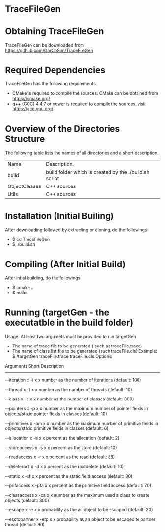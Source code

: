 # TraceFileGen

# Obtaining TraceFileGen
TraceFileGen can be downloaded from https://github.com/GarCoSim/TraceFileGen

# Required Dependencies
  TraceFileGen has the following requirements
  * CMake is required to compile the sources. CMake can be obtained from https://cmake.org/
  * g++ (GCC) 4.4.7 or newer is required to compile the sources, visit https://gcc.gnu.org/

# Overview of the Directories Structure
  The following table lists the names of all directories and a short description.
  <table>
  <tbody>
    <tr>
      <td>
      <div>Name</div>
      </td>
      <td>
      Description.
      </td>
      </tr>
    <tr>
      <td>
      <div>build</div>
      </td>
      <td>
      build folder which is created by the ./build.sh script 
      </td>
      </tr>
    <tr>
      <td>
      <div>ObjectClasses</div>
      </td>
      <td>
      C++ sources
      </td>
      </tr>
    <tr>
      <td>
      <div>Utils</div>
      </td>
      <td>
       C++ sources 
      </td>
      </tr>
  </tbody>
  </table>
  
# Installation (Initial Builing)
  After downloading followed by extracting or cloning, do the followings
  * $ cd TraceFileGen
  * $ ./build.sh

# Compiling (After Initial Build)
  After intial building, do the followings
  * $ cmake ..
  * $ make
  
# Running (targetGen - the executatble in the build folder)
Usage: At least two argumets must be provided to run targetGen
* The name of trace file to be generated ( such as traceFile.trace)
* The name of class list file to be generated (such traceFile.cls)
Example: $./targetGen traceFile.trace traceFile.cls
Options:

Arguments		Short	Description

  ----------------------------------------
  
  --iteration x	  	-i x	x number as the number of iterations (default: 100)
  
  --thread x		-t x	x number as the number of threads (default: 10)
  
  --class x			-c x	x number as the number of classes (default: 300)
  
  --pointers x		-p x	x number as the maximum number of pointer fields in objects/static pointer fields in classes (default: 10)
  
  --primitives x	-pm x	x number as the maximum number of primitive fields in objects/static primitive fields in classes (default: 6)
  
  --allocation x	-a x	x percent as the allocation (default: 2)
  
  --storeaccess x	-s x	x percent as the store (default: 10)
  
  --readaccess x	-r x	x percent as the read (default: 88)
  
  --deleteroot x	-d x	x percent as the rootdelete (default: 10)
  
  --static x		-sf x	x percent as the static field access (default: 30)
  
  --prifaccess x	-pfa x	x percent as the primitive field access (default: 70)
  
  --classaccess x	-ca x	x number as the maximum used a class to create objects (default: 300)
  
  --escape x		-e x	x probability as the an object to be escaped (default: 20)
  
  --esctopartner x	-etp x	x probability as an object to be escaped to partner thread (default: 90)
  
